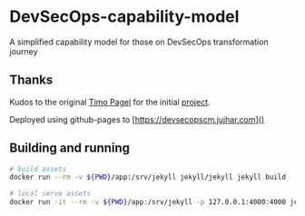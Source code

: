 # DevSecOps-capability-model
A simplified capability model for those on DevSecOps transformation journey

## Thanks

Kudos to the original [Timo Pagel](https://github.com/wurstbrot) for the initial [project](https://github.com/wurstbrot/DevSecOps-MaturityModel).

Deployed using github-pages to [https://devsecopscm.jujhar.com]()


## Building and running

```bash
# build assets
docker run --rm -v ${PWD}/app:/srv/jekyll jekyll/jekyll jekyll build

# local serve assets
docker run -it --rm -v ${PWD}/app:/srv/jekyll -p 127.0.0.1:4000:4000 jekyll/jekyll jekyll serve
```
